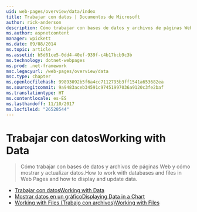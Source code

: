 ```yaml
---
uid: web-pages/overview/data/index
title: Trabajar con datos | Documentos de Microsoft
author: rick-anderson
description: Cómo trabajar con bases de datos y archivos de páginas Web y cómo mostrar y actualizar datos.
ms.author: aspnetcontent
manager: wpickett
ms.date: 09/08/2014
ms.topic: article
ms.assetid: b5d61ce5-0dd4-40ef-939f-c4b17bcb9c3b
ms.technology: dotnet-webpages
ms.prod: .net-framework
msc.legacyurl: /web-pages/overview/data
msc.type: chapter
ms.openlocfilehash: 99893092b5f6a4cc7112795b3ff1541a653682ea
ms.sourcegitcommit: 9a9483aceb34591c97451997036a9120c3fe2baf
ms.translationtype: HT
ms.contentlocale: es-ES
ms.lasthandoff: 11/10/2017
ms.locfileid: "26528544"
---
```

<a name="working-with-data"></a><span data-ttu-id="ab8ec-103">Trabajar con datos</span><span class="sxs-lookup"><span data-stu-id="ab8ec-103">Working with Data</span></span>
====================
> <span data-ttu-id="ab8ec-104">Cómo trabajar con bases de datos y archivos de páginas Web y cómo mostrar y actualizar datos.</span><span class="sxs-lookup"><span data-stu-id="ab8ec-104">How to work with databases and files in Web Pages and how to display and update data.</span></span>


- [<span data-ttu-id="ab8ec-105">Trabajar con datos</span><span class="sxs-lookup"><span data-stu-id="ab8ec-105">Working with Data</span></span>](5-working-with-data.md)
- [<span data-ttu-id="ab8ec-106">Mostrar datos en un gráfico</span><span class="sxs-lookup"><span data-stu-id="ab8ec-106">Displaying Data in a Chart</span></span>](7-displaying-data-in-a-chart.md)
- [<span data-ttu-id="ab8ec-107">Working with Files (Trabajo con archivos)</span><span class="sxs-lookup"><span data-stu-id="ab8ec-107">Working with Files</span></span>](working-with-files.md)
